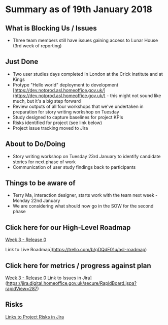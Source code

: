 # Summary as of 19th January 2018

## What is Blocking Us / Issues
* Three team members still have issues gaining access to Lunar House (3rd week of reporting)

## Just Done
* Two user studies days completed in London at the Crick institute and at Kings 
* Protype "Hello world" deployment to development [https://dev.notprod.asl.homeoffice.gov.uk/](https://dev.notprod.asl.homeoffice.gov.uk/) - this might not sound like much, but it's a big step forward
* Review outputs of all four workshops that we've undertaken in preparation for story writing workshop on Tuesday
* Study designed to capture baselines for project KPIs
* Risks identified for project (see link below)
* Project issue tracking moved to Jira

## About to Do/Doing
* Story writing workshop on Tuesday 23rd January to identify candidate stories for next phase of work
* Communication of user study findings back to participants

## Things to be aware of
* Terry Ma, interaction designer, starts work with the team next week - Monday 22nd January
* We are considering what should now go in the SOW for the second phase

## Click here for our High-Level Roadmap
[Week 3 - Release 0](graphs/ASLRoadMap19012018.png) 

Link to Live Roadmap](https://trello.com/b/gDQdE01u/asl-roadmap)

## Click here for metrics / progress against plan
[Week 3 - Release 0](graphs/progress19012018.png)
Link to Issues in Jira](https://jira.digital.homeoffice.gov.uk/secure/RapidBoard.jspa?rapidView=287)

## Risks
[Links to Project Risks in Jira](https://jira.digital.homeoffice.gov.uk/issues/?jql=labels%20%3D%20Risk%20and%20project%3D%22Animal%20Sciences%22)



